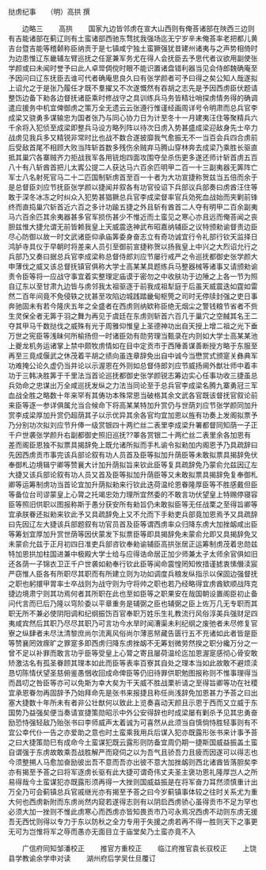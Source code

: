 挞虏纪事　　（明）高拱 撰 

　　边略三 
　　高拱 
　　国家九边皆邻虏在宣大山西则有俺荅诸部在陜西三边则有吉能诸部在蓟辽则有土蛮诸部西驰东骛扰我强场迄无宁岁辛未俺荅率老把都儿黄吉台暨吉能等稽颡称臣纳贡于是七镇咸宁独土蛮獗强犹昔建州诸夷与之声势相倚时为边患惟辽东畿辅左臂巡抚之任寔兼军务尤在得人会抚臣去予思代者议欲用副使张学颜或曰未闻时誉予曰此人卓斝倜傥时眼不能识置诸盘错利器当见会侍郎魏确庵至予因问曰辽东抚臣去谁可代者确庵思良久曰有张学颜者可予曰得之矣公知人哉遂拟上诏允之于是张乃履任才既不羣擢又不次遂慨然有吞胡之志先是予因西虏臣伏题请整饬边备下勑各边督抚诸臣乘时修战守之具训练兵马务皆精壮哨探虏情务得的确调遣应援务中机宜俾御虏之策万全无遗云云张遵行惟谨经画周详号令明肃而总兵官李成梁又骁勇多谋输忠为国者张乃与同心协力日为计至冬十一月建夷汪住等聚精兵六千余将入犯侦至成梁即整兵马设方略列阵以待次日虏入势甚盛成梁迎敌身先士卒力战虏见我兵多又精锐非常时比也战不数合遂披靡我气愈振无不一当百会兵四合虏前后受敌首尾不相顾大败当阵斩首数多残伤余贼弃马腾山穿林奔去成梁乃乘胜长驱直抵其巢穴各寨贼齐力拒战我军各用铳炮四面攻围夺垒杀伤更多遂还师计斩首虏五百八十有八斩酋首把儿太寗公提二人获达马六百余匹明甲二百一十三副夷器无筭阵亡军士八名射死官马二十二匹国制斩虏首至百一十者为大功宣捷称贺兹当五倍而余于是总督臣刘应节抚臣张学颜以捷闻并叙各有功官役诏下兵部议兵部奏曰虏酋汪住等敢于深冬冰冻之时纠众入犯势甚猖獗总兵官李成梁督率官兵効死血战始而夹剿前锋终而直捣巢穴斩首近六百之多计功踰五捷之外且斩有酋首二人夺有明甲二百余副夷马六百余匹其余夷器甚多官军损伤甚少不惟近而土蛮见之寒心亦且远而俺荅闻之丧胆兹惟大捷允谓无前皆赖我皇上天威震迭神武布昭嘉纳辅臣之议特颁勑谕督责边臣尽心防御以故一时文武诸臣仰承庙筭委身奋志立有奇功诚宜行令礼部行钦天监择日鸿胪寺具仪于早朝时将差来人员引至御前宣捷称贺以扬我皇上中兴之大烈诏允行之兵部乃又奏曰据总兵官李成梁称总督侍郎刘应节屡行戒严之令巡抚都御史张学颜大申薄伐之威又该总督抚镇官俱称大学士高某某具题练兵马整器械等诸事又请颁勑谕责令臣等将一应战守事宜着实整理定庙谟于密勿之中收肤功于边陲之上各一节为照自辽东以至甘肃九边皆与虏邻我太祖驱逐于前我成祖犁庭于后虽天威震迭如霆如雷然二百年间竟不免侵轶之扰甚至攻陷边城践踏畿甸枢筦之司时无停牍封强之吏日事奔驰固未有若今隆庆五年之全盛者在西虏则纳欵称臣绝无烟尘之警钱粮节省者不赀生灵保全者无筭于羽之舞为再见于虞廷在东虏则斩首六百几于巢穴之空馘其名王二夺其甲马千数挞伐之威殊有光于周雅仰惟皇上圣德神功出自天授上增二祖之光下垂万世之宪臣等浅昧何所榆扬但一时诸臣効有勋劳理当甄录在内则如大学士高某某池上夔龙机务运诸掌上禁中颇牧虏情如在目中定贡市于西陲善谋善断授方略于东服至再至三竟成偃武之休茂着平胡之绩向虽连章辞免出自中诚今当懋赏式颁寔关彝典军功难掩公论久虚仍当并论以示渥恩在外则如总督侍郎刘应节威扬阃外猷壮师中着丰功于三韩决胜筭于千里法当首论巡抚都御史张学颜锐志筹边实心任事功收三捷虽总兵効命之忠谋出万全咸巡抚发纵之力法当同论至于总兵官李成梁名腾九寨勇冠三军血战全胜之略数十年来罕有其俦功本殊常恩当破格其余文武各官既该督抚官叙论前来臣等逐一参详俱属允当合候命下将高某某特加升赏仍与世荫刘应节张学颜同加升赏李成梁厚加升赏仍超荫其子以示优异其余各官均宜加恩以旌有功奏上发阁拟票予乃分别功次拟刘应节升俸一级赏银四十两纻丝二表里李成梁升署都督同知荫一子正千户世袭张学颜升右副都御史照旧巡抚??睪各赏银二十两纻丝二表里余各加恩有差而阁臣恩独不拟票具揭辞免上既允诸所拟而手札谕令拟勑加内阁恩予乃具疏辞曰先因西虏贡市事完该兵部论叙有功人员首及臣等拟加升荫臣等未敢拟票具揭辞免伏奉御札边境辑宁卿等赞襄大计加升荫拟旨来钦此臣等复具疏辞免乃蒙俞允兹因辽左大捷又该兵部论叙有功人员又首及臣等拟加升荫臣等又未敢拟票具揭辞免复奉御札卿等运筹制虏功当首论宜加升荫拟勑来行钦此迭荷温纶恩眷隆厚臣等不胜感戴但臣等备位台司谬蒙皇上心膂之托竭忠効力理所宜然委的不敢言功伏望皇上特赐停寝容臣等照旧供职以图报称斯于愚分获安所有勑旨仍未敢拟臣等无任战栗之至得旨卿等宜承朕眷还拟勑来钦此予又具疏辞免上又不允而下手勑吏兵部竟加恩焉予又具疏辞曰先因辽左大捷该兵部题叙有功官员首及臣等谓西虏率众归降东虏大加挫衂咸出臣等筹划宜厚加升赏世荫等因伏蒙发下拟票臣等即具揭辞免未蒙俞允即又具揭辞免又未蒙俞允兹于正月初四日准吏兵部咨钦奉勑谕辅臣高拱张居正运筹制虏茂着忠勋兹特加恩拱加柱国进兼中极殿大学士给与应得诰命居正加少师兼太子太师余官俱如旧还各荫一子锦衣卫正千户世袭如勑奉行钦此臣等闻命震惶罔知攸措谨摅衷愫僭渎宸严窃惟人臣各有所职尽其职而有所建立则为功如调度兵粮发纵指示以保固边强督抚之职也躬擐甲胃率士卒战则为战守则为守将帅之职也若乃经略得宜虏酋欵顺战阵克捷边境肃宁则其功焉何者其所职在此也至如臣等之职果安在哉国朝设置阁臣初止备问代言而巳后乃隆以穹阶委以平章重务是辅弼之臣也辅弼之臣上佐万几无专职而其职无所不兼必使阴阳调和纪纲振饬百官奉职万姓乐生礼教流行风俗淳美兵强财足四夷咸宾然后其职乃尽尽其职乃可言功今水旱时闻漕渠未利纪纲之废弛者未尽修复官寮之纵肆者未尽汰清黎庶尚尔流离风俗尚尔薄恶帑藏告匮行五不充诸如此者皆是臣等赞襄罔效瘝旷之罪寔多即西虏归降东虏挫衂不无筹划微劳然揆之职分纔万分之一曾不足以补罪而敢言功乎臣等受皇上心膂之寄且屡荷温纶迄加恩渥寔感彻心骨安敢矫激沽名有孤圣眷顾其理本如此而臣等表率百寮其自处之理本当如此故敢不避烦渎恳切陈情伏望圣慈俯鉴愚悃收回成命俾臣等仍旧待罪供职勉图报称则不惟事理得当而昌叨之咎臣等亦可以免斯为幸大矣为干天威不胜战栗祈请之至得旨卿等功在社稷宜承恩眷勿再固辞予乃始拜命先是张书来报捷且称任尚浅辞免加恩甚力予荅之曰出塞大捷数十年所未有者非公壮猷何以致此上览奏喜动天颜且示恩于西而又立威于东国势乃益强矣便当奏请宣捷策勋昭示中外公安得辞也时成梁屡有剿杀予见其忠勇奋励恐恃强轻敌乃贻张书曰李师威声太着诚为可喜然从此须当自慎倘恃胜轻事则有不宜公幸代仆一告之亦爱助之意也时土蛮乘我用兵后谋入犯亦既露形张书来计事予荅之曰大捷策勋巳有成命今土蛮谋犯既云露形则防备宜周仍期一捷斯国威益振盖土蛮自谓强于东虏故敢乘吾战胜解严而窥伺之以为吾气且骄吾力且疲而因遂可以得志也今须整搠人马愈加奋励彼出吾不意而吾亦出彼不意大加挫衂则西北诸酋皆落胆矣李亦有揭至予荅之曰将军逐虏长驱有此大捷可谓奇伟丈夫圣主褒功恩礼隆厚岂人之所易得哉今土蛮谋犯亦既露形须再得一大挫则国威益振是在将军奋力耳然须慎重计出万全乃可会蓟镇总兵官戚继光亦有揭至予荅之曰今岁蓟镇事体较之往时关系尤为重大何也西虏新附而东虏尚然内窥若遂得志则有以阴启西虏骄心虽得贡市不足为罕也必须大加一挫则不惟此虏寒心而西虏亦皆知畏贡市乃可永焉况西虏不动则东虏无援吾无西忧则得以专力于东以防秋之全力专用于失援之虏若再不得一胜则天下之事更无可为岂惟将军之辱而愚亦无面目立于庙堂矣乃土蛮亦竟不入 

　　广信府同知邹潘校正 
　　推官方重校正 
　　临江府推官袁长驭校正 
　　上饶县学教谕余学申对读 
　　湖州府后学吴仕旦覆订 
